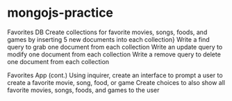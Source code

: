 # mongojs-practice

Favorites DB
Create collections for favorite movies, songs, foods, and games by inserting 5 new documents into each collection}
Write a find query to grab one document from each collection
Write an update query to modify one document from each collection
Write a remove query to delete one document from each collection

Favorites App (cont.)
Using inquirer, create an interface to prompt a user to create a favorite movie, song, food, or game
Create choices to also show all favorite movies, songs, foods, and games to the user